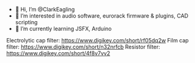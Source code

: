 - 👋 Hi, I’m @ClarkEagling
- 👀 I’m interested in audio software, eurorack firmware & plugins, CAD scripting
- 🌱 I’m currently learning JSFX, Arduino


<!---
ClarkEagling/ClarkEagling is a ✨ special ✨ repository because its `README.md` (this file) appears on your GitHub profile.
You can click the Preview link to take a look at your changes.
--->

Electrolytic cap filter: https://www.digikey.com/short/rf05dq2w
Film cap filter: https://www.digikey.com/short/n32nrfcb
Resistor filter: https://www.digikey.com/short/4f8v7vv2
